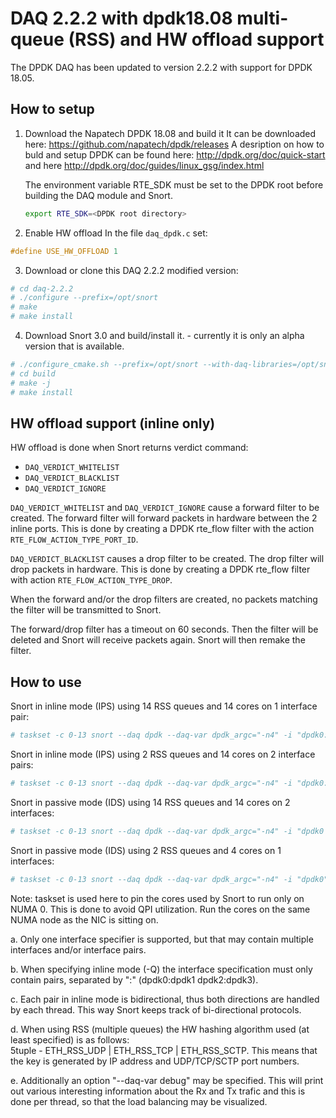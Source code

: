 # DAQ 2.2.2 with dpdk18.08 multi-queue (RSS) and HW offload support

The DPDK DAQ has been updated to version 2.2.2 with support for DPDK 18.05.

## How to setup

1. Download the Napatech DPDK 18.08 and build it
It can be downloaded here: https://github.com/napatech/dpdk/releases
A desription on how to buld and setup DPDK can be found here: http://dpdk.org/doc/quick-start and here http://dpdk.org/doc/guides/linux_gsg/index.html

	The environment variable RTE_SDK must be set to the DPDK root before building the DAQ module and Snort.

	```bash
	export RTE_SDK=<DPDK root directory>
	```
2. Enable HW offload
In the file `daq_dpdk.c` set:
```c++
#define USE_HW_OFFLOAD 1
```
 
3. Download or clone this DAQ 2.2.2 modified version:
```bash
# cd daq-2.2.2
# ./configure --prefix=/opt/snort 
# make
# make install
```
4. Download Snort 3.0 and build/install it. - currently it is only an alpha version that is available.
```bash
# ./configure_cmake.sh --prefix=/opt/snort --with-daq-libraries=/opt/snort/lib --with-daq-includes=/opt/snort/include
# cd build
# make -j
# make install
```

## HW offload support (inline only)
HW offload is done when Snort returns verdict command:
- `DAQ_VERDICT_WHITELIST`
- `DAQ_VERDICT_BLACKLIST`
- `DAQ_VERDICT_IGNORE`

`DAQ_VERDICT_WHITELIST` and `DAQ_VERDICT_IGNORE` cause a forward filter to be created. The forward filter will forward packets in hardware between the 2 inline ports. This is done by creating a DPDK rte_flow filter with the action `RTE_FLOW_ACTION_TYPE_PORT_ID`.

`DAQ_VERDICT_BLACKLIST` causes a drop filter to be created. The drop filter will drop packets in hardware. This is done by creating a DPDK rte_flow filter with action `RTE_FLOW_ACTION_TYPE_DROP`.

When the forward and/or the drop filters are created, no packets matching the filter will be transmitted to Snort.

The forward/drop filter has a timeout on 60 seconds. Then the filter will be deleted and Snort will receive packets again. Snort will then remake the filter.

## How to use

Snort in inline mode (IPS) using 14 RSS queues and 14 cores on 1 interface pair:
```bash
# taskset -c 0-13 snort --daq dpdk --daq-var dpdk_argc="-n4" -i "dpdk0:dpdk1" -Q -z 14
```

Snort in inline mode (IPS) using 2 RSS queues and 14 cores on 2 interface pairs:
```bash
# taskset -c 0-13 snort --daq dpdk --daq-var dpdk_argc="-n4" -i "dpdk0:dpdk1 dpdk2:dpdk3" -Q -z 14
```

Snort in passive mode (IDS) using 14 RSS queues and 14 cores on 2 interfaces:
```bash
# taskset -c 0-13 snort --daq dpdk --daq-var dpdk_argc="-n4" -i "dpdk0 dpdk1" -z 14
```

Snort in passive mode (IDS) using 2 RSS queues and 4 cores on 1 interfaces:
```bash
# taskset -c 0-13 snort --daq dpdk --daq-var dpdk_argc="-n4" -i "dpdk0" -z 2
```

Note: taskset is used here to pin the cores used by Snort to run only on NUMA 0. This is done to avoid QPI 
utilization. Run the cores on the same NUMA node as the NIC is sitting on.

a. Only one interface specifier is supported, but that may contain multiple interfaces and/or interface pairs.

b. When specifying inline mode (-Q) the interface specification must only contain pairs, separated by ":" 
   (dpdk0:dpdk1 dpdk2:dpdk3).
   
c. Each pair in inline mode is bidirectional, thus both directions are handled by each thread. This way Snort 
   keeps track of bi-directional protocols.
   
d. When using RSS (multiple queues) the HW hashing algorithm used (at least specified) is as follows:  
   5tuple - ETH_RSS_UDP | ETH_RSS_TCP | ETH_RSS_SCTP. This means that the key is generated by IP address and UDP/TCP/SCTP port
   numbers.
   
e. Additionally an option "--daq-var debug" may be specified. This will print out various interesting information 
   about the Rx and Tx trafic and this is done per thread, so that the load balancing may be visualized.

